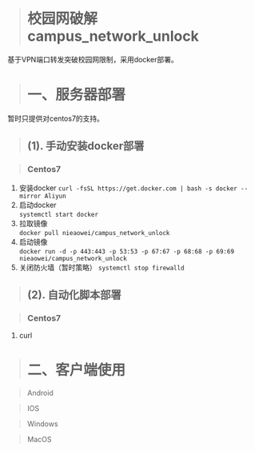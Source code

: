 ># 校园网破解 campus_network_unlock
基于VPN端口转发突破校园网限制，采用docker部署。
># 一、服务器部署
暂时只提供对centos7的支持。
>## (1). 手动安装docker部署

>### Centos7
 1. 安装docker
`curl -fsSL https://get.docker.com | bash -s docker --mirror Aliyun` 
 2. 启动docker  
 `systemctl start docker`
 3. 拉取镜像  
 `docker pull nieaowei/campus_network_unlock`
 4. 启动镜像  
`docker run -d -p 443:443 -p 53:53 -p 67:67 -p 68:68 -p 69:69 nieaowei/campus_network_unlock`
 5. 关闭防火墙（暂时策略）
 `systemctl stop firewalld`  

>## (2). 自动化脚本部署

>### Centos7
1. curl 

># 二、客户端使用

> Android

> IOS

>Windows

>MacOS